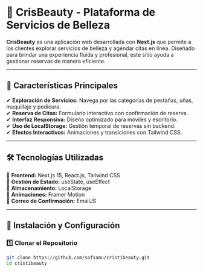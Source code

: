 # 💅 CrisBeauty - Plataforma de Servicios de Belleza

**CrisBeauty** es una aplicación web desarrollada con **Next.js** que permite a los clientes explorar servicios de belleza y agendar citas en línea. Diseñado para brindar una experiencia fluida y profesional, este sitio ayuda a gestionar reservas de manera eficiente.

---

## 🚀 **Características Principales**
✔ **Exploración de Servicios:** Navega por las categorías de pestañas, uñas, maquillaje y pedicura.  
✔ **Reserva de Citas:** Formulario interactivo con confirmación de reserva.  
✔ **Interfaz Responsiva:** Diseño optimizado para móviles y escritorio.  
✔ **Uso de LocalStorage:** Gestión temporal de reservas sin backend.  
✔ **Efectos Interactivos:** Animaciones y transiciones con Tailwind CSS.  

---

## 🛠 **Tecnologías Utilizadas**
🔹 **Frontend:** Next.js 15, React.js, Tailwind CSS  
🔹 **Gestión de Estado:** useState, useEffect  
🔹 **Almacenamiento:** LocalStorage  
🔹 **Animaciones:** Framer Motion  
🔹 **Correo de Confirmación:** EmailJS  

---

## 📌 **Instalación y Configuración**
### 1️⃣ **Clonar el Repositorio**
```bash
git clone https://github.com/sofsamu/cristibeauty.git
cd cristibeauty